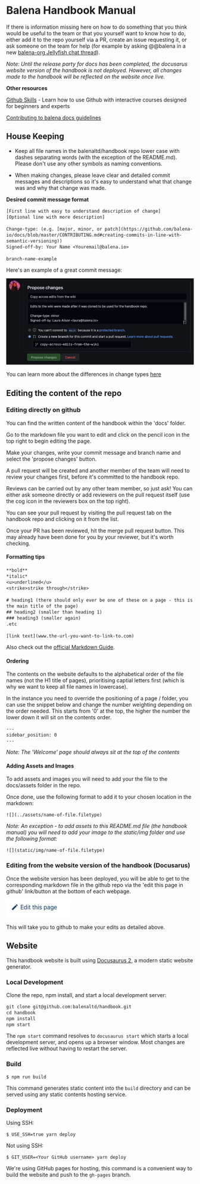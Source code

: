 # Balena Handbook Manual
If there is information missing here on how to do something that you think would be useful to the team or that you yourself want to know how to do, either add it to the repo yourself via a PR, create an issue requesting it, or ask someone on the team for help (for example by asking @@balena in a new [balena-org Jellyfish chat thread](https://jel.ly.fish/org-balena)).

*Note: Until the release party for docs has been completed, the docusarus website version of the handbook is not deployed. However, all changes made to the handbook will be reflected on the website once live.*

**Other resources**

[Github Skills](https://skills.github.com/) - Learn how to use Github with interactive courses designed for beginners and experts

[Contributing to balena docs guidelines](https://github.com/balena-io/docs/blob/master/CONTRIBUTING.md#creating-commits-in-line-with-semantic-versioning)

## House Keeping
- Keep all file names in the balenaltd/handbook repo lower case with dashes separating words (with the exception of the README.md). Please don't use any other symbols as naming conventions.

- When making changes, please leave clear and detailed commit messages and descriptions so it's easy to understand what that change was and why that change was made.

**Desired commit message format**
```
[First line with easy to understand description of change] 
[Optional line with more description]

Change-type: (e.g. [major, minor, or patch](https://github.com/balena-io/docs/blob/master/CONTRIBUTING.md#creating-commits-in-line-with-semantic-versioning))
Signed-off-by: Your Name <Youremail@balena.io>

branch-name-example
```

Here's an example of a great commit message:

![](static/img/commit-message-example.png)

You can learn more about the differences in change types [here](https://github.com/balena-io/docs/blob/master/CONTRIBUTING.md#creating-commits-in-line-with-semantic-versioning)

## Editing the content of the repo

### Editing directly on github
You can find the written content of the handbook within the 'docs' folder.

Go to the markdown file you want to edit and click on the pencil icon in the top right to begin editing the page.

Make your changes, write your commit message and branch name and select the 'propose changes' button.

A pull request will be created and another member of the team will need to review your changes first, before it's committed to the handbook repo.

Reviews can be carried out by any other team member, so just ask! You can either ask someone directly or add reviewers on the pull request itself (use the cog icon in the reviewers box on the top right).

You can see your pull request by visiting the pull request tab on the handbook repo and clicking on it from the list.

Once your PR has been reviewed, hit the merge pull request button. This may already have been done for you by your reviewer, but it's worth checking.

#### Formatting tips
```
**bold**
*italic*
<u>underlined</u>
<strike>strike through</strike>

# heading1 (there should only ever be one of these on a page - this is the main title of the page)
## heading2 (smaller than heading 1)
### heading3 (smaller again)
.etc

[link text](www.the-url-you-want-to-link-to.com)

```

Also check out the [official Markdown Guide](https://www.markdownguide.org/).

#### Ordering
The contents on the website defaults to the alphabetical order of the file names (not the H1 title of pages), prioritising captial letters first (which is why we want to keep all file names in lowercase).

In the instance you need to override the positioning of a page / folder, you can use the snippet below and change the number weighting depending on the order needed. This starts from '0' at the top, the higher the number the lower down it will sit on the contents order. 

```
---
sidebar_position: 0
---
```

*Note: The 'Welcome' page should always sit at the top of the contents*

#### Adding Assets and Images
To add assets and images you will need to add your the file to the docs/assets folder in the repo. 

Once done, use the following format to add it to your chosen location in the markdown:

```
![](../assets/name-of-file.filetype)
```

*Note: An exception - to add assets to this README.md file (the handbook manual) you will need to add your image to the static/img folder and use the following format:*

```
![](static/img/name-of-file.filetype)
```

### Editing from the website version of the handbook (Docusarus)
Once the website version has been deployed, you will be able to get to the corresponding markdown file in the github repo via the 'edit this page in github' link/button at the bottom of each webpage. 

![](static/img/edit-page.png)

This will take you to github to make your edits as detailed above.

## Website

This handbook website is built using [Docusaurus 2](https://docusaurus.io/), a modern static website generator.

### Local Development

Clone the repo, npm install, and start a local development server:

```shell
git clone git@github.com:balenaltd/handbook.git
cd handbook
npm install
npm start
```

The `npm start` command resolves to `docusaurus start` which starts a local development server, and opens up a browser window. Most changes are reflected live without having to restart the server.

### Build

```
$ npm run build
```

This command generates static content into the `build` directory and can be served using any static contents hosting service.

### Deployment

Using SSH:

```
$ USE_SSH=true yarn deploy
```

Not using SSH:

```
$ GIT_USER=<Your GitHub username> yarn deploy
```

We're using GitHub pages for hosting, this command is a convenient way to build the website and push to the `gh-pages` branch.

